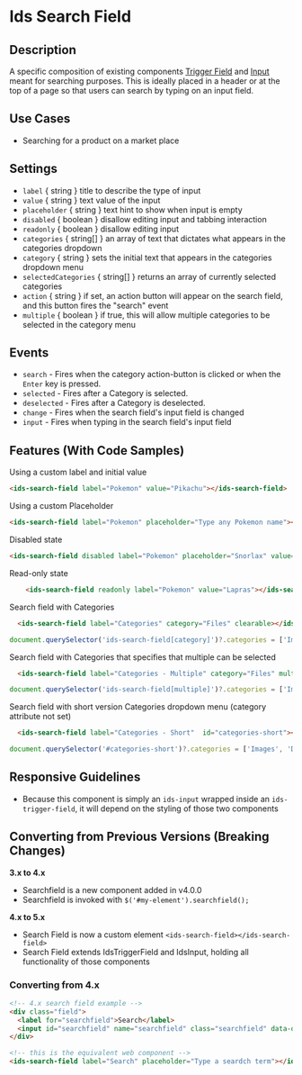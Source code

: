 # Ids Search Field

## Description

A specific composition of existing components [Trigger Field](../ids-trigger-field/README.md) and [Input](../ids-input/README.md) meant for searching purposes. This is ideally placed in a header or at the top of a page so that users can search by typing on an input field.

## Use Cases

- Searching for a product on a market place

## Settings

- `label` { string } title to describe the type of input
- `value` { string } text value of the input
- `placeholder` { string } text hint to show when input is empty
- `disabled` { boolean } disallow editing input and tabbing interaction
- `readonly` { boolean } disallow editing input
- `categories` { string[] } an array of text that dictates what appears in the categories dropdown
- `category` { string } sets the initial text that appears in the categories dropdown menu
- `selectedCategories` { string[] } returns an array of currently selected categories
- `action` { string } if set, an action button will appear on the search field, and this button fires the "search" event
- `multiple` { boolean } if true, this will allow multiple categories to be selected in the category menu

## Events
- `search` - Fires when the category action-button is clicked or when the `Enter` key is pressed.
- `selected` - Fires after a Category is selected.
- `deselected` - Fires after a Category is deselected.
- `change` - Fires when the search field's input field is changed
- `input` - Fires when typing in the search field's input field

## Features (With Code Samples)

Using a custom label and initial value
```html
<ids-search-field label="Pokemon" value="Pikachu"></ids-search-field>
```

Using a custom Placeholder
```html
<ids-search-field label="Pokemon" placeholder="Type any Pokemon name"></ids-search-field>
```

Disabled state
```html
<ids-search-field disabled label="Pokemon" placeholder="Snorlax" value=""></ids-search-field>
```

Read-only state
```html
    <ids-search-field readonly label="Pokemon" value="Lapras"></ids-search-field>
```

Search field with Categories
```html
  <ids-search-field label="Categories" category="Files" clearable></ids-search-field>
```
```js
document.querySelector('ids-search-field[category]')?.categories = ['Images', 'Documents', 'Audio', 'Video'];
```

Search field with Categories that specifies that multiple can be selected
```html
  <ids-search-field label="Categories - Multiple" category="Files" multiple></ids-search-field>
```
```js
document.querySelector('ids-search-field[multiple]')?.categories = ['Images', 'Documents', 'Audio', 'Video'];
```

Search field with short version Categories dropdown menu (category attribute not set)
```html
  <ids-search-field label="Categories - Short"  id="categories-short"></ids-search-field>
```
```js
document.querySelector('#categories-short')?.categories = ['Images', 'Documents', 'Audio', 'Video'];
```


## Responsive Guidelines

- Because this component is simply an `ids-input` wrapped inside an `ids-trigger-field`, it will depend on the styling of those two components

## Converting from Previous Versions (Breaking Changes)

**3.x to 4.x**

- Searchfield is a new component added in v4.0.0
- Searchfield is invoked with `$('#my-element').searchfield();`

**4.x to 5.x**

- Search Field is now a custom element `<ids-search-field></ids-search-field>`
- Search Field extends IdsTriggerField and IdsInput, holding all functionality of those components

### Converting from 4.x

```html
<!-- 4.x search field example -->
<div class="field">
  <label for="searchfield">Search</label>
  <input id="searchfield" name="searchfield" class="searchfield" data-options= "{'clearable': 'true'}" placeholder="Type a search term"/>
</div>

<!-- this is the equivalent web component -->
<ids-search-field label="Search" placeholder="Type a seardch term"></ids-search-field>
